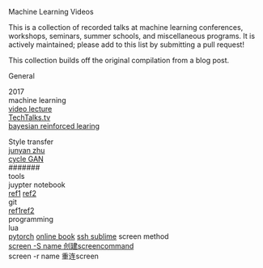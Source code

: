 Machine Learning Videos

This is a collection of recorded talks at machine learning conferences, workshops, seminars, summer schools, and miscellaneous programs. It is actively maintained; please add to this list by submitting a pull request!

This collection builds off the original compilation from a blog post.

General

2017<br /> 
machine learning<br /> 
[video lecture](http://videolectures.net/) <br /> 
[TechTalks.tv ](http://techtalks.tv/)<br /> 
[bayesian reinforced learing](https://github.com/dustinvtran/ml-videos)<br /> 

Style transfer<br /> 
[junyan zhu](https://github.com/junyanz)<br /> 
[cycle GAN](https://github.com/junyanz/CycleGAN#display-ui)<br /> 
#######   
tools<br /> 
juypter notebook<br /> 
[ref1](https://www.howtoing.com/how-to-set-up-a-jupyter-notebook-to-run-ipython-on-ubuntu-16-04/)
[ref2](http://python.jobbole.com/87527/?repeat=w3tc)<br /> 
git<br /> 
[ref1](http://jingyan.baidu.com/article/f3e34a12a25bc8f5ea65354a.html)[ref2](http://blog.csdn.net/tina_ttl/article/details/51326684)<br />
programming <br />
lua <br />
[pytorch](https://github.com/yunjey)
[online book](http://www.lua.org/pil/contents.html)
[ssh sublime](https://stackoverflow.com/questions/15958056/how-to-use-sublime-over-ssh)
screen method <br />
[screen -S  name  创建screen](http://www.cnblogs.com/gotodsp/p/6375005.html)[command](http://www.cnblogs.com/mchina/archive/2013/01/30/2880680.html)<br />
screen -r  name  重连screen<br />




